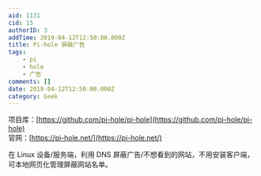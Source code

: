 ```yaml
---
aid: 1131
cid: 15
authorID: 3
addTime: 2019-04-12T12:50:00.000Z
title: Pi-hole 屏蔽广告
tags:
    - pi
    - hole
    - 广告
comments: []
date: 2019-04-12T12:50:00.000Z
category: Geek
---
```


项目库：[https://github.com/pi-hole/pi-hole](https://github.com/pi-hole/pi-hole)  
官网：[https://pi-hole.net/](https://pi-hole.net/)

在 Linux 设备/服务端，利用 DNS 屏蔽广告/不想看到的网站，不用安装客户端，可本地网页化管理屏蔽网站名单。
